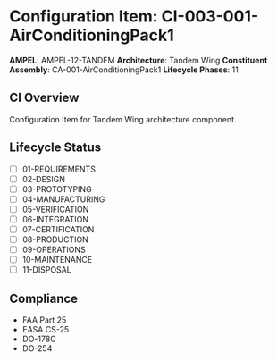 # Configuration Item: CI-003-001-AirConditioningPack1

**AMPEL**: AMPEL-12-TANDEM
**Architecture**: Tandem Wing
**Constituent Assembly**: CA-001-AirConditioningPack1
**Lifecycle Phases**: 11

## CI Overview
Configuration Item for Tandem Wing architecture component.

## Lifecycle Status
- [ ] 01-REQUIREMENTS
- [ ] 02-DESIGN
- [ ] 03-PROTOTYPING
- [ ] 04-MANUFACTURING
- [ ] 05-VERIFICATION
- [ ] 06-INTEGRATION
- [ ] 07-CERTIFICATION
- [ ] 08-PRODUCTION
- [ ] 09-OPERATIONS
- [ ] 10-MAINTENANCE
- [ ] 11-DISPOSAL

## Compliance
- FAA Part 25
- EASA CS-25
- DO-178C
- DO-254
